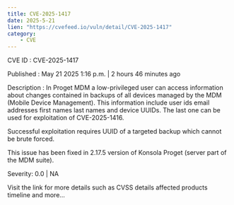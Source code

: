 ```yaml
---
title: CVE-2025-1417
date: 2025-5-21
lien: "https://cvefeed.io/vuln/detail/CVE-2025-1417"
category:
    - CVE
---
```


CVE ID : CVE-2025-1417

Published :  May 21
2025
1:16 p.m. | 2 hours
46 minutes ago

Description : In Proget MDM
a low-privileged user can access information about changes contained in backups of all devices managed by the MDM (Mobile Device Management). This information include user ids
email addresses
first names
last names and device UUIDs. The last one can be used for exploitation of CVE-2025-1416.

Successful exploitation requires UUID of a targeted backup
which cannot be brute forced. 

This issue has been fixed in 2.17.5 version of Konsola Proget (server part of the MDM suite).

Severity: 0.0 | NA

Visit the link for more details
such as CVSS details
affected products
timeline
and more...
